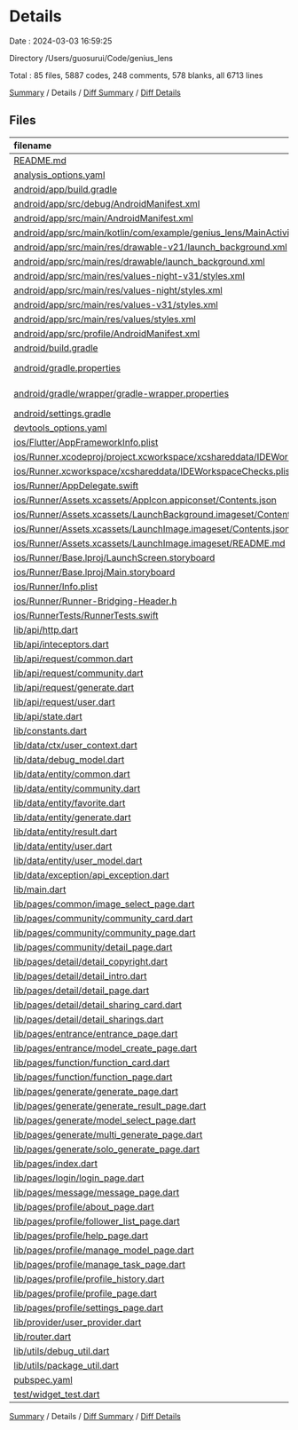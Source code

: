 # Details

Date : 2024-03-03 16:59:25

Directory /Users/guosurui/Code/genius_lens

Total : 85 files,  5887 codes, 248 comments, 578 blanks, all 6713 lines

[Summary](results.md) / Details / [Diff Summary](diff.md) / [Diff Details](diff-details.md)

## Files
| filename | language | code | comment | blank | total |
| :--- | :--- | ---: | ---: | ---: | ---: |
| [README.md](/README.md) | Markdown | 10 | 0 | 7 | 17 |
| [analysis_options.yaml](/analysis_options.yaml) | YAML | 3 | 22 | 4 | 29 |
| [android/app/build.gradle](/android/app/build.gradle) | Gradle | 51 | 5 | 12 | 68 |
| [android/app/src/debug/AndroidManifest.xml](/android/app/src/debug/AndroidManifest.xml) | XML | 3 | 4 | 1 | 8 |
| [android/app/src/main/AndroidManifest.xml](/android/app/src/main/AndroidManifest.xml) | XML | 12 | 6 | 1 | 19 |
| [android/app/src/main/kotlin/com/example/genius_lens/MainActivity.kt](/android/app/src/main/kotlin/com/example/genius_lens/MainActivity.kt) | Kotlin | 4 | 0 | 3 | 7 |
| [android/app/src/main/res/drawable-v21/launch_background.xml](/android/app/src/main/res/drawable-v21/launch_background.xml) | XML | 9 | 0 | 1 | 10 |
| [android/app/src/main/res/drawable/launch_background.xml](/android/app/src/main/res/drawable/launch_background.xml) | XML | 9 | 0 | 1 | 10 |
| [android/app/src/main/res/values-night-v31/styles.xml](/android/app/src/main/res/values-night-v31/styles.xml) | XML | 12 | 7 | 1 | 20 |
| [android/app/src/main/res/values-night/styles.xml](/android/app/src/main/res/values-night/styles.xml) | XML | 13 | 9 | 1 | 23 |
| [android/app/src/main/res/values-v31/styles.xml](/android/app/src/main/res/values-v31/styles.xml) | XML | 12 | 7 | 1 | 20 |
| [android/app/src/main/res/values/styles.xml](/android/app/src/main/res/values/styles.xml) | XML | 13 | 9 | 1 | 23 |
| [android/app/src/profile/AndroidManifest.xml](/android/app/src/profile/AndroidManifest.xml) | XML | 3 | 4 | 1 | 8 |
| [android/build.gradle](/android/build.gradle) | Gradle | 26 | 0 | 5 | 31 |
| [android/gradle.properties](/android/gradle.properties) | Java Properties | 3 | 0 | 1 | 4 |
| [android/gradle/wrapper/gradle-wrapper.properties](/android/gradle/wrapper/gradle-wrapper.properties) | Java Properties | 5 | 0 | 1 | 6 |
| [android/settings.gradle](/android/settings.gradle) | Gradle | 24 | 0 | 6 | 30 |
| [devtools_options.yaml](/devtools_options.yaml) | YAML | 1 | 0 | 1 | 2 |
| [ios/Flutter/AppFrameworkInfo.plist](/ios/Flutter/AppFrameworkInfo.plist) | XML | 26 | 0 | 1 | 27 |
| [ios/Runner.xcodeproj/project.xcworkspace/xcshareddata/IDEWorkspaceChecks.plist](/ios/Runner.xcodeproj/project.xcworkspace/xcshareddata/IDEWorkspaceChecks.plist) | XML | 8 | 0 | 1 | 9 |
| [ios/Runner.xcworkspace/xcshareddata/IDEWorkspaceChecks.plist](/ios/Runner.xcworkspace/xcshareddata/IDEWorkspaceChecks.plist) | XML | 8 | 0 | 1 | 9 |
| [ios/Runner/AppDelegate.swift](/ios/Runner/AppDelegate.swift) | Swift | 12 | 0 | 2 | 14 |
| [ios/Runner/Assets.xcassets/AppIcon.appiconset/Contents.json](/ios/Runner/Assets.xcassets/AppIcon.appiconset/Contents.json) | JSON | 122 | 0 | 0 | 122 |
| [ios/Runner/Assets.xcassets/LaunchBackground.imageset/Contents.json](/ios/Runner/Assets.xcassets/LaunchBackground.imageset/Contents.json) | JSON | 21 | 0 | 1 | 22 |
| [ios/Runner/Assets.xcassets/LaunchImage.imageset/Contents.json](/ios/Runner/Assets.xcassets/LaunchImage.imageset/Contents.json) | JSON | 23 | 0 | 1 | 24 |
| [ios/Runner/Assets.xcassets/LaunchImage.imageset/README.md](/ios/Runner/Assets.xcassets/LaunchImage.imageset/README.md) | Markdown | 3 | 0 | 2 | 5 |
| [ios/Runner/Base.lproj/LaunchScreen.storyboard](/ios/Runner/Base.lproj/LaunchScreen.storyboard) | XML | 43 | 1 | 1 | 45 |
| [ios/Runner/Base.lproj/Main.storyboard](/ios/Runner/Base.lproj/Main.storyboard) | XML | 25 | 1 | 1 | 27 |
| [ios/Runner/Info.plist](/ios/Runner/Info.plist) | XML | 55 | 0 | 1 | 56 |
| [ios/Runner/Runner-Bridging-Header.h](/ios/Runner/Runner-Bridging-Header.h) | C++ | 1 | 0 | 1 | 2 |
| [ios/RunnerTests/RunnerTests.swift](/ios/RunnerTests/RunnerTests.swift) | Swift | 7 | 2 | 4 | 13 |
| [lib/api/http.dart](/lib/api/http.dart) | Dart | 72 | 9 | 10 | 91 |
| [lib/api/inteceptors.dart](/lib/api/inteceptors.dart) | Dart | 57 | 1 | 6 | 64 |
| [lib/api/request/common.dart](/lib/api/request/common.dart) | Dart | 31 | 1 | 4 | 36 |
| [lib/api/request/community.dart](/lib/api/request/community.dart) | Dart | 17 | 0 | 5 | 22 |
| [lib/api/request/generate.dart](/lib/api/request/generate.dart) | Dart | 90 | 0 | 12 | 102 |
| [lib/api/request/user.dart](/lib/api/request/user.dart) | Dart | 28 | 0 | 5 | 33 |
| [lib/api/state.dart](/lib/api/state.dart) | Dart | 37 | 1 | 14 | 52 |
| [lib/constants.dart](/lib/constants.dart) | Dart | 11 | 3 | 5 | 19 |
| [lib/data/ctx/user_context.dart](/lib/data/ctx/user_context.dart) | Dart | 10 | 0 | 3 | 13 |
| [lib/data/debug_model.dart](/lib/data/debug_model.dart) | Dart | 38 | 0 | 3 | 41 |
| [lib/data/entity/common.dart](/lib/data/entity/common.dart) | Dart | 26 | 0 | 6 | 32 |
| [lib/data/entity/community.dart](/lib/data/entity/community.dart) | Dart | 39 | 4 | 8 | 51 |
| [lib/data/entity/favorite.dart](/lib/data/entity/favorite.dart) | Dart | 22 | 0 | 6 | 28 |
| [lib/data/entity/generate.dart](/lib/data/entity/generate.dart) | Dart | 92 | 1 | 28 | 121 |
| [lib/data/entity/result.dart](/lib/data/entity/result.dart) | Dart | 24 | 0 | 5 | 29 |
| [lib/data/entity/user.dart](/lib/data/entity/user.dart) | Dart | 23 | 0 | 7 | 30 |
| [lib/data/entity/user_model.dart](/lib/data/entity/user_model.dart) | Dart | 24 | 2 | 8 | 34 |
| [lib/data/exception/api_exception.dart](/lib/data/exception/api_exception.dart) | Dart | 16 | 2 | 6 | 24 |
| [lib/main.dart](/lib/main.dart) | Dart | 56 | 1 | 10 | 67 |
| [lib/pages/common/image_select_page.dart](/lib/pages/common/image_select_page.dart) | Dart | 12 | 0 | 4 | 16 |
| [lib/pages/community/community_card.dart](/lib/pages/community/community_card.dart) | Dart | 108 | 1 | 4 | 113 |
| [lib/pages/community/community_page.dart](/lib/pages/community/community_page.dart) | Dart | 165 | 4 | 20 | 189 |
| [lib/pages/community/detail_page.dart](/lib/pages/community/detail_page.dart) | Dart | 296 | 9 | 10 | 315 |
| [lib/pages/detail/detail_copyright.dart](/lib/pages/detail/detail_copyright.dart) | Dart | 47 | 1 | 3 | 51 |
| [lib/pages/detail/detail_intro.dart](/lib/pages/detail/detail_intro.dart) | Dart | 86 | 0 | 4 | 90 |
| [lib/pages/detail/detail_page.dart](/lib/pages/detail/detail_page.dart) | Dart | 125 | 1 | 7 | 133 |
| [lib/pages/detail/detail_sharing_card.dart](/lib/pages/detail/detail_sharing_card.dart) | Dart | 88 | 0 | 6 | 94 |
| [lib/pages/detail/detail_sharings.dart](/lib/pages/detail/detail_sharings.dart) | Dart | 12 | 0 | 4 | 16 |
| [lib/pages/entrance/entrance_page.dart](/lib/pages/entrance/entrance_page.dart) | Dart | 439 | 16 | 35 | 490 |
| [lib/pages/entrance/model_create_page.dart](/lib/pages/entrance/model_create_page.dart) | Dart | 454 | 3 | 17 | 474 |
| [lib/pages/function/function_card.dart](/lib/pages/function/function_card.dart) | Dart | 75 | 0 | 8 | 83 |
| [lib/pages/function/function_page.dart](/lib/pages/function/function_page.dart) | Dart | 54 | 0 | 6 | 60 |
| [lib/pages/generate/generate_page.dart](/lib/pages/generate/generate_page.dart) | Dart | 222 | 1 | 20 | 243 |
| [lib/pages/generate/generate_result_page.dart](/lib/pages/generate/generate_result_page.dart) | Dart | 130 | 0 | 6 | 136 |
| [lib/pages/generate/model_select_page.dart](/lib/pages/generate/model_select_page.dart) | Dart | 152 | 0 | 11 | 163 |
| [lib/pages/generate/multi_generate_page.dart](/lib/pages/generate/multi_generate_page.dart) | Dart | 90 | 0 | 6 | 96 |
| [lib/pages/generate/solo_generate_page.dart](/lib/pages/generate/solo_generate_page.dart) | Dart | 223 | 4 | 8 | 235 |
| [lib/pages/index.dart](/lib/pages/index.dart) | Dart | 115 | 2 | 9 | 126 |
| [lib/pages/login/login_page.dart](/lib/pages/login/login_page.dart) | Dart | 186 | 1 | 9 | 196 |
| [lib/pages/message/message_page.dart](/lib/pages/message/message_page.dart) | Dart | 171 | 2 | 12 | 185 |
| [lib/pages/profile/about_page.dart](/lib/pages/profile/about_page.dart) | Dart | 67 | 0 | 4 | 71 |
| [lib/pages/profile/follower_list_page.dart](/lib/pages/profile/follower_list_page.dart) | Dart | 78 | 0 | 6 | 84 |
| [lib/pages/profile/help_page.dart](/lib/pages/profile/help_page.dart) | Dart | 117 | 0 | 7 | 124 |
| [lib/pages/profile/manage_model_page.dart](/lib/pages/profile/manage_model_page.dart) | Dart | 293 | 2 | 17 | 312 |
| [lib/pages/profile/manage_task_page.dart](/lib/pages/profile/manage_task_page.dart) | Dart | 161 | 0 | 12 | 173 |
| [lib/pages/profile/profile_history.dart](/lib/pages/profile/profile_history.dart) | Dart | 37 | 0 | 5 | 42 |
| [lib/pages/profile/profile_page.dart](/lib/pages/profile/profile_page.dart) | Dart | 265 | 10 | 28 | 303 |
| [lib/pages/profile/settings_page.dart](/lib/pages/profile/settings_page.dart) | Dart | 97 | 0 | 13 | 110 |
| [lib/provider/user_provider.dart](/lib/provider/user_provider.dart) | Dart | 23 | 0 | 8 | 31 |
| [lib/router.dart](/lib/router.dart) | Dart | 115 | 4 | 11 | 130 |
| [lib/utils/debug_util.dart](/lib/utils/debug_util.dart) | Dart | 21 | 0 | 3 | 24 |
| [lib/utils/package_util.dart](/lib/utils/package_util.dart) | Dart | 16 | 2 | 7 | 25 |
| [pubspec.yaml](/pubspec.yaml) | YAML | 53 | 73 | 24 | 150 |
| [test/widget_test.dart](/test/widget_test.dart) | Dart | 14 | 10 | 7 | 31 |

[Summary](results.md) / Details / [Diff Summary](diff.md) / [Diff Details](diff-details.md)